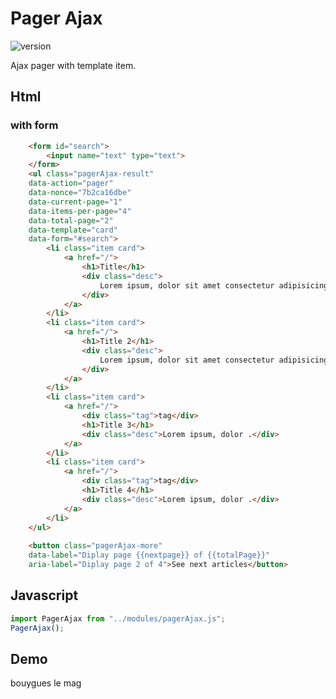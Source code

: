 
# Pager Ajax

![version](https://img.shields.io/github/manifest-json/v/Natjo/pagerAjax)

Ajax pager with template item.  


## Html
### with form

```html
	<form id="search">
		<input name="text" type="text">
	</form>	
	<ul class="pagerAjax-result" 
	data-action="pager" 
	data-nonce="7b2ca16dbe" 
	data-current-page="1" 
	data-items-per-page="4" 
	data-total-page="2" 
	data-template="card" 
	data-form="#search">
		<li class="item card">
			<a href="/">
				<h1>Title</h1>
				<div class="desc">
					Lorem ipsum, dolor sit amet consectetur adipisicing elit. Veritatis, unde!
				</div>
			</a>
		</li>
		<li class="item card">
			<a href="/">
				<h1>Title 2</h1>
				<div class="desc">
					Lorem ipsum, dolor sit amet consectetur adipisicing elit. Veritatis, unde!
				</div>
			</a>
		</li>
		<li class="item card">
			<a href="/">
				<div class="tag">tag</div>
				<h1>Title 3</h1>
				<div class="desc">Lorem ipsum, dolor .</div>
			</a>
		</li>
		<li class="item card">
			<a href="/">
				<div class="tag">tag</div>
				<h1>Title 4</h1>
				<div class="desc">Lorem ipsum, dolor .</div>
			</a>
		</li>
	</ul>
	
	<button class="pagerAjax-more" 
	data-label="Diplay page {{nextpage}} of {{totalPage}}" 
	aria-label="Diplay page 2 of 4">See next articles</button>
```


## Javascript
```javascript
import PagerAjax from "../modules/pagerAjax.js";
PagerAjax();
```

## Demo
bouygues le mag